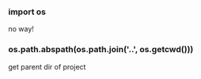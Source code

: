### import os
no way!
### os.path.abspath(os.path.join('..', os.getcwd()))
get parent dir of project